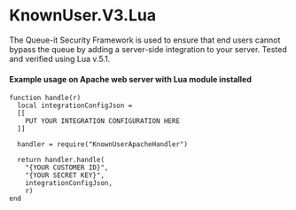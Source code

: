 # KnownUser.V3.Lua
The Queue-it Security Framework is used to ensure that end users cannot bypass the queue by adding a server-side integration to your server. Tested and verified using Lua v.5.1.

#### Example usage on Apache web server with Lua module installed
```
function handle(r)
  local integrationConfigJson =
  [[
    PUT YOUR INTEGRATION CONFIGURATION HERE	
  ]]
	
  handler = require("KnownUserApacheHandler")

  return handler.handle(
    "{YOUR CUSTOMER ID}", 
    "{YOUR SECRET KEY}",
    integrationConfigJson,
    r)
end
```
